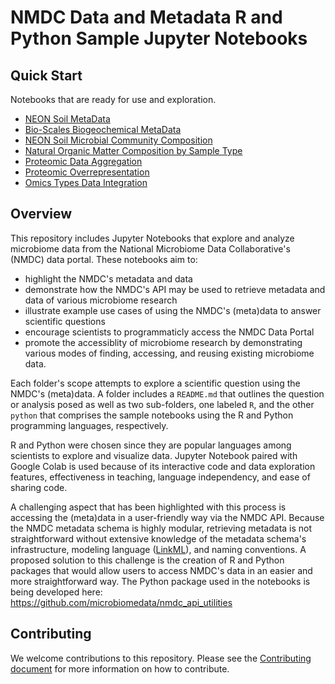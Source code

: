 # NMDC Data and Metadata R and Python Sample Jupyter Notebooks

## Quick Start
Notebooks that are ready for use and exploration.

- [NEON Soil MetaData](https://github.com/microbiomedata/nmdc_notebooks/tree/main/NEON_soil_metadata)
- [Bio-Scales Biogeochemical MetaData](https://github.com/microbiomedata/nmdc_notebooks/tree/main/bioscales_biogeochemical_metadata)
- [NEON Soil Microbial Community Composition](https://github.com/microbiomedata/nmdc_notebooks/tree/main/taxonomic_dist_by_soil_layer)
- [Natural Organic Matter Composition by Sample Type](https://github.com/microbiomedata/nmdc_notebooks/tree/main/NOM_visualizations)
- [Proteomic Data Aggregation](https://github.com/microbiomedata/nmdc_notebooks/tree/main/proteomic_aggregation)
- [Proteomic Overrepresentation](https://github.com/microbiomedata/nmdc_notebooks/tree/main/over_representation)
- [Omics Types Data Integration](https://github.com/microbiomedata/nmdc_notebooks/tree/main/omics_types_integration)


## Overview 

This repository includes Jupyter Notebooks that explore and analyze microbiome data from the National Microbiome Data Collaborative's (NMDC) data portal. These notebooks aim to:

- highlight the NMDC's metadata and data
- demonstrate how the NMDC's API may be used to retrieve metadata and data of various microbiome research
- illustrate example use cases of using the NMDC's (meta)data to answer scientific questions
- encourage scientists to programmaticly access the NMDC Data Portal
- promote the accessiblity of microbiome research by demonstrating various modes of finding, accessing, and reusing existing microbiome data.

Each folder's scope attempts to explore a scientific question using the NMDC's (meta)data. A folder includes a `README.md` that outlines the question or analysis posed as well as two sub-folders, one labeled `R`, and the other `python` that comprises the sample notebooks using the R and Python programming languages, respectively. 

R and Python were chosen since they are popular languages among scientists to explore and visualize data. Jupyter Notebook paired with Google Colab is used because of its interactive code and data exploration features, effectiveness in teaching, language independency, and ease of sharing code.

A challenging aspect that has been highlighted with this process is accessing the (meta)data in a user-friendly way via the NMDC API. Because the NMDC metadata schema is highly modular, retrieving metadata is not straightforward without extensive knowledge of the metadata schema's infrastructure, modeling language ([LinkML](https://linkml.io/)), and naming conventions. A proposed solution to this challenge is the creation of R and Python packages that would allow users to access NMDC's data in an easier and more straightforward way. The Python package used in the notebooks is being developed here: https://github.com/microbiomedata/nmdc_api_utilities

## Contributing

We welcome contributions to this repository. Please see the [Contributing document](.github/CONTRIBUTING.md) for more information on how to contribute.




